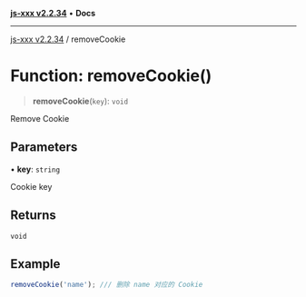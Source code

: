 [**js-xxx v2.2.34**](../README.md) • **Docs**

***

[js-xxx v2.2.34](../README.md) / removeCookie

# Function: removeCookie()

> **removeCookie**(`key`): `void`

Remove Cookie

## Parameters

• **key**: `string`

Cookie key

## Returns

`void`

## Example

```ts
removeCookie('name'); /// 删除 name 对应的 Cookie
```
